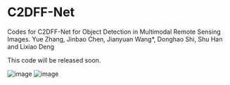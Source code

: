 # C2DFF-Net
Codes for C2DFF-Net for Object Detection in Multimodal Remote Sensing Images.
Yue Zhang, Jinbao Chen, Jianyuan Wang*, Donghao Shi, Shu Han and Lixiao Deng

This code will be released soon.

![image](https://github.com/user-attachments/assets/ca54e8e6-2d8b-4b8f-8259-af924938a205)
![image](https://github.com/user-attachments/assets/782ec178-f05e-44fa-a1bf-d96e2177a9cc)
